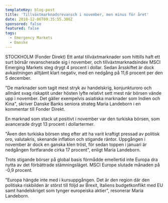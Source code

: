 ```yaml
---
templateKey: blog-post
title: 'Tillväxtmarknadsrevansch i november, men minus för året'
date: 2018-12-06T09:35:55.306Z
sponsored: false
featured: false
tags:
  - Emergency Markets
  - Danske
---
```

STOCKHOLM (Fonder Direkt) Ett antal tillväxtmarknader som hittills haft ett surt börsår revanscherade sig i november, och tillväxtmarknadsindex MSCI Emerging Markets steg drygt 4 procent i dollar. Sedan årsskiftet är dock avkastningen alltjämt klart negativ, med en nedgång på 11,6 procent per den 5 december.

"De marknader som tagit mest stryk av handelskrig, konjunkturoro och allmänt svag riskaptit under hösten lyfte relativt sett mest när börsen vände upp i november. Det gäller exempelvis asiatiska marknader som Indien och Kina", skriver Danske Banks seniora strateg Maria Landeborn i en kommentar till Fonder Direkt.

En marknad som stack ut positivt i november var den turkiska börsen, som avancerade drygt 13 procent i dollartermer.

"Även den turkiska börsen steg efter att ha varit kraftigt pressad av politisk oro, valutakris, skenande inflation och stigande räntor. Uppgången i november är dock en ganska klen tröst, för sedan toppen i januari är nedgången fortfarande cirka 17 procent", enligt Maria Landeborn.

Trots stigande börser på global basis förmådde emellertid inte Europa dra nytta av det förbättrade stämningsläget. MSCI Europe slutade månaden på -0,9 procent.

"Europa hängde inte med i kursuppgången. Det är den region där den politiska riskbilden är störst till följd av Brexit, Italiens budgetkonflikt med EU samt handelskriget som tynger europeiska aktier", resonerar Maria Landeborn.
